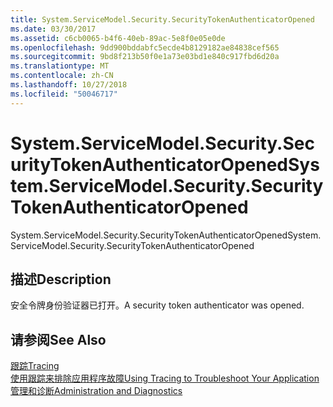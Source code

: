 ```yaml
---
title: System.ServiceModel.Security.SecurityTokenAuthenticatorOpened
ms.date: 03/30/2017
ms.assetid: c6cb0065-b4f6-40eb-89ac-5e8f0e05e0de
ms.openlocfilehash: 9dd900bddabfc5ecde4b8129182ae84838cef565
ms.sourcegitcommit: 9bd8f213b50f0e1a73e03bd1e840c917fbd6d20a
ms.translationtype: MT
ms.contentlocale: zh-CN
ms.lasthandoff: 10/27/2018
ms.locfileid: "50046717"
---
```

# <a name="systemservicemodelsecuritysecuritytokenauthenticatoropened"></a><span data-ttu-id="a8b58-102">System.ServiceModel.Security.SecurityTokenAuthenticatorOpened</span><span class="sxs-lookup"><span data-stu-id="a8b58-102">System.ServiceModel.Security.SecurityTokenAuthenticatorOpened</span></span>
<span data-ttu-id="a8b58-103">System.ServiceModel.Security.SecurityTokenAuthenticatorOpened</span><span class="sxs-lookup"><span data-stu-id="a8b58-103">System.ServiceModel.Security.SecurityTokenAuthenticatorOpened</span></span>  
  
## <a name="description"></a><span data-ttu-id="a8b58-104">描述</span><span class="sxs-lookup"><span data-stu-id="a8b58-104">Description</span></span>  
 <span data-ttu-id="a8b58-105">安全令牌身份验证器已打开。</span><span class="sxs-lookup"><span data-stu-id="a8b58-105">A security token authenticator was opened.</span></span>  
  
## <a name="see-also"></a><span data-ttu-id="a8b58-106">请参阅</span><span class="sxs-lookup"><span data-stu-id="a8b58-106">See Also</span></span>  
 [<span data-ttu-id="a8b58-107">跟踪</span><span class="sxs-lookup"><span data-stu-id="a8b58-107">Tracing</span></span>](../../../../../docs/framework/wcf/diagnostics/tracing/index.md)  
 [<span data-ttu-id="a8b58-108">使用跟踪来排除应用程序故障</span><span class="sxs-lookup"><span data-stu-id="a8b58-108">Using Tracing to Troubleshoot Your Application</span></span>](../../../../../docs/framework/wcf/diagnostics/tracing/using-tracing-to-troubleshoot-your-application.md)  
 [<span data-ttu-id="a8b58-109">管理和诊断</span><span class="sxs-lookup"><span data-stu-id="a8b58-109">Administration and Diagnostics</span></span>](../../../../../docs/framework/wcf/diagnostics/index.md)

